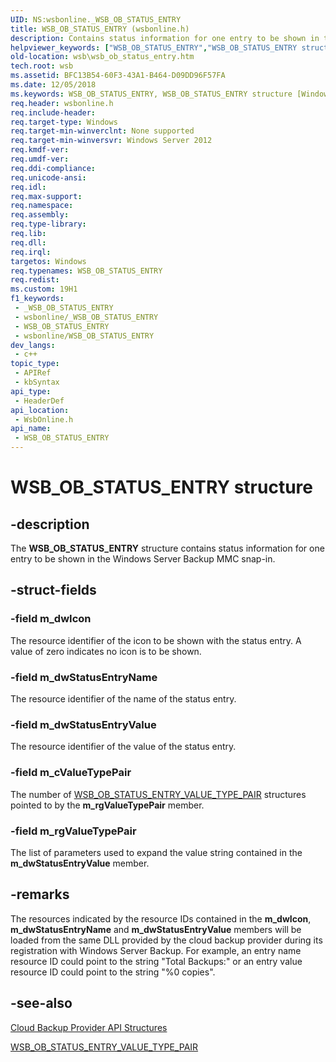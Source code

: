 ```yaml
---
UID: NS:wsbonline._WSB_OB_STATUS_ENTRY
title: WSB_OB_STATUS_ENTRY (wsbonline.h)
description: Contains status information for one entry to be shown in the Windows Server Backup MMC snap-in.
helpviewer_keywords: ["WSB_OB_STATUS_ENTRY","WSB_OB_STATUS_ENTRY structure [Windows Server Backup]","wsb.wsb_ob_status_entry","wsbonline/WSB_OB_STATUS_ENTRY"]
old-location: wsb\wsb_ob_status_entry.htm
tech.root: wsb
ms.assetid: BFC13B54-60F3-43A1-B464-D09DD96F57FA
ms.date: 12/05/2018
ms.keywords: WSB_OB_STATUS_ENTRY, WSB_OB_STATUS_ENTRY structure [Windows Server Backup], wsb.wsb_ob_status_entry, wsbonline/WSB_OB_STATUS_ENTRY
req.header: wsbonline.h
req.include-header: 
req.target-type: Windows
req.target-min-winverclnt: None supported
req.target-min-winversvr: Windows Server 2012
req.kmdf-ver: 
req.umdf-ver: 
req.ddi-compliance: 
req.unicode-ansi: 
req.idl: 
req.max-support: 
req.namespace: 
req.assembly: 
req.type-library: 
req.lib: 
req.dll: 
req.irql: 
targetos: Windows
req.typenames: WSB_OB_STATUS_ENTRY
req.redist: 
ms.custom: 19H1
f1_keywords:
 - _WSB_OB_STATUS_ENTRY
 - wsbonline/_WSB_OB_STATUS_ENTRY
 - WSB_OB_STATUS_ENTRY
 - wsbonline/WSB_OB_STATUS_ENTRY
dev_langs:
 - c++
topic_type:
 - APIRef
 - kbSyntax
api_type:
 - HeaderDef
api_location:
 - WsbOnline.h
api_name:
 - WSB_OB_STATUS_ENTRY
---
```


# WSB_OB_STATUS_ENTRY structure


## -description

 The <b>WSB_OB_STATUS_ENTRY</b> structure contains status 
    information for one entry to be shown in the Windows Server Backup MMC snap-in.

## -struct-fields

### -field m_dwIcon

The resource identifier of the icon to be shown with the status entry. A value of zero indicates no icon is 
      to be shown.

### -field m_dwStatusEntryName

The resource identifier of the name of the status entry.

### -field m_dwStatusEntryValue

The resource identifier of the value of the status entry.

### -field m_cValueTypePair

The number of 
      <a href="/windows/win32/api/wsbonline/ns-wsbonline-wsb_ob_status_entry_value_type_pair">WSB_OB_STATUS_ENTRY_VALUE_TYPE_PAIR</a> 
      structures pointed to by the <b>m_rgValueTypePair</b> member.

### -field m_rgValueTypePair

The list of parameters used to expand the value string contained in the 
      <b>m_dwStatusEntryValue</b> member.

## -remarks

The resources indicated by the resource IDs contained in the <b>m_dwIcon</b>, 
      <b>m_dwStatusEntryName</b> and <b>m_dwStatusEntryValue</b> members will 
      be loaded from the same DLL provided by the cloud backup provider during its registration with Windows Server 
      Backup. For example, an entry name resource ID could point to the string "Total Backups:" or an 
      entry value resource ID could point to the string "%0 copies".

## -see-also

<a href="/previous-versions/windows/desktop/wsb/windows-server-backup-api-structures">Cloud  Backup Provider API Structures</a>



<a href="/windows/win32/api/wsbonline/ns-wsbonline-wsb_ob_status_entry_value_type_pair">WSB_OB_STATUS_ENTRY_VALUE_TYPE_PAIR</a>